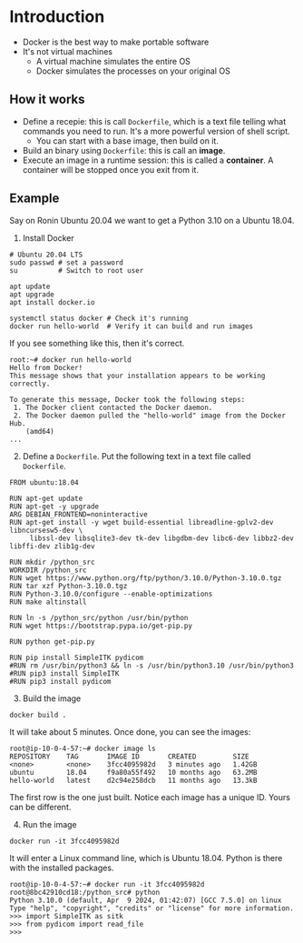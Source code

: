 # Introduction
* Docker is the best way to make portable software
* It's not virtual machines
    * A virtual machine simulates the entire OS
    * Docker simulates the processes on your original OS

## How it works
* Define a recepie: this is call `Dockerfile`, which is a text file telling what commands you need to run. It's a more powerful version of shell script.
    * You can start with a base image, then build on it.
* Build an binary using `Dockerfile`: this is call an **image**. 
* Execute an image in a runtime session: this is called a **container**. A container will be stopped once you exit from it.

## Example
Say on Ronin Ubuntu 20.04 we want to get a Python 3.10 on a Ubuntu 18.04.

1. Install Docker
```shell
# Ubuntu 20.04 LTS
sudo passwd # set a password
su          # Switch to root user

apt update
apt upgrade
apt install docker.io

systemctl status docker # Check it's running
docker run hello-world  # Verify it can build and run images
```


If you see something like this, then it's correct.

```
root:~# docker run hello-world
Hello from Docker!
This message shows that your installation appears to be working correctly.

To generate this message, Docker took the following steps:
 1. The Docker client contacted the Docker daemon.
 2. The Docker daemon pulled the "hello-world" image from the Docker Hub.
    (amd64)
...
```

2. Define a `Dockerfile`. Put the following text in a text file called `Dockerfile`.
```
FROM ubuntu:18.04

RUN apt-get update
RUN apt-get -y upgrade
ARG DEBIAN_FRONTEND=noninteractive
RUN apt-get install -y wget build-essential libreadline-gplv2-dev libncursesw5-dev \
     libssl-dev libsqlite3-dev tk-dev libgdbm-dev libc6-dev libbz2-dev libffi-dev zlib1g-dev

RUN mkdir /python_src
WORKDIR /python_src
RUN wget https://www.python.org/ftp/python/3.10.0/Python-3.10.0.tgz
RUN tar xzf Python-3.10.0.tgz
RUN Python-3.10.0/configure --enable-optimizations
RUN make altinstall

RUN ln -s /python_src/python /usr/bin/python
RUN wget https://bootstrap.pypa.io/get-pip.py

RUN python get-pip.py

RUN pip install SimpleITK pydicom
#RUN rm /usr/bin/python3 && ln -s /usr/bin/python3.10 /usr/bin/python3
#RUN pip3 install SimpleITK
#RUN pip3 install pydicom
```

3. Build the image

`docker build .`

It will take about 5 minutes. Once done, you can see the images:
```
root@ip-10-0-4-57:~# docker image ls
REPOSITORY    TAG       IMAGE ID       CREATED         SIZE
<none>        <none>    3fcc4095982d   3 minutes ago   1.42GB
ubuntu        18.04     f9a80a55f492   10 months ago   63.2MB
hello-world   latest    d2c94e258dcb   11 months ago   13.3kB
```

The first row is the one just built. Notice each image has a unique ID. Yours can be different.

4. Run the image

`docker run -it 3fcc4095982d`

It will enter a Linux command line, which is Ubuntu 18.04. Python is there with the installed packages.

```
root@ip-10-0-4-57:~# docker run -it 3fcc4095982d
root@8bc42910cd18:/python_src# python
Python 3.10.0 (default, Apr  9 2024, 01:42:07) [GCC 7.5.0] on linux
Type "help", "copyright", "credits" or "license" for more information.
>>> import SimpleITK as sitk
>>> from pydicom import read_file
>>>
```
